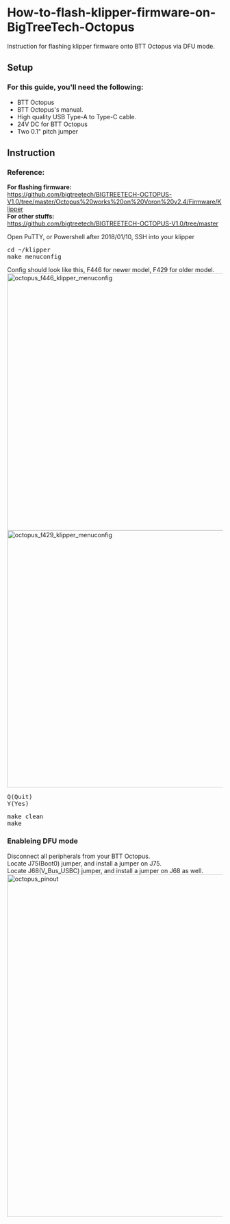 # How-to-flash-klipper-firmware-on-BigTreeTech-Octopus
Instruction for flashing klipper firmware onto BTT Octopus via DFU mode.

## Setup
### For this guide, you'll need the following: ###

 - BTT Octopus
 - BTT Octopus's manual.
 - High quality USB Type-A to Type-C cable.
 - 24V DC for BTT Octopus
 - Two 0.1" pitch jumper

## Instruction
### Reference:  
**For flashing firmware:**  
https://github.com/bigtreetech/BIGTREETECH-OCTOPUS-V1.0/tree/master/Octopus%20works%20on%20Voron%20v2.4/Firmware/Klipper  
**For other stuffs:**  
https://github.com/bigtreetech/BIGTREETECH-OCTOPUS-V1.0/tree/master

Open PuTTY, or Powershell after 2018/01/10, SSH into your klipper

<pre>cd ~/klipper 
make menuconfig</pre>

Config should look like this, F446 for newer model, F429 for older model.  
<img width="600" alt="octopus_f446_klipper_menuconfig" src="https://github.com/user-attachments/assets/dbb4b4a6-08f6-4ea4-8f8a-18f928370ba7" />
<img width="600" alt="octopus_f429_klipper_menuconfig" src="https://github.com/user-attachments/assets/1da9a875-9263-4f6e-9b25-51d759406dcc" />


<pre>Q(Quit)
Y(Yes)</pre>

<pre>make clean
make</pre>

### Enableing DFU mode
Disconnect all peripherals from your BTT Octopus.  
Locate J75(Boot0) jumper, and install a jumper on J75.  
Locate J68(V_Bus_USBC) jumper, and install a jumper on J68 as well.  
<img width="800" alt="octopus_pinout" src="https://github.com/user-attachments/assets/544924b4-5281-45a1-aa7d-26993cfd7183" />  




